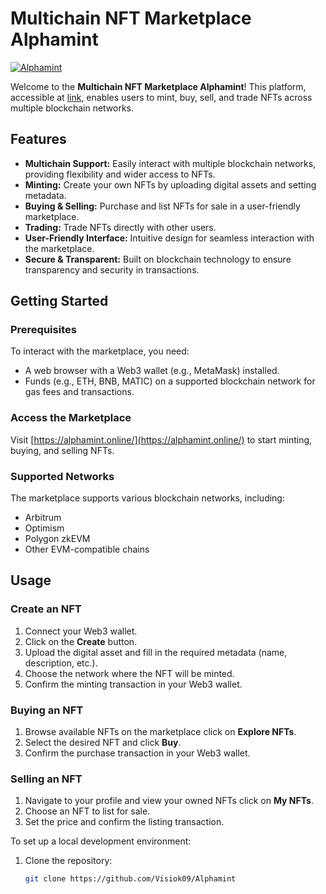 # Multichain NFT Marketplace Alphamint

[![Alphamint](https://i.ibb.co/27FY0DrX/image.png)](https://alphamint.space/)

Welcome to the **Multichain NFT Marketplace Alphamint**! This platform, accessible at [link](https://alphamint.space/), enables users to mint, buy, sell, and trade NFTs across multiple blockchain networks.

## Features

- **Multichain Support:** Easily interact with multiple blockchain networks, providing flexibility and wider access to NFTs.
- **Minting:** Create your own NFTs by uploading digital assets and setting metadata.
- **Buying & Selling:** Purchase and list NFTs for sale in a user-friendly marketplace.
- **Trading:** Trade NFTs directly with other users.
- **User-Friendly Interface:** Intuitive design for seamless interaction with the marketplace.
- **Secure & Transparent:** Built on blockchain technology to ensure transparency and security in transactions.

## Getting Started

### Prerequisites

To interact with the marketplace, you need:

- A web browser with a Web3 wallet (e.g., MetaMask) installed.
- Funds (e.g., ETH, BNB, MATIC) on a supported blockchain network for gas fees and transactions.

### Access the Marketplace

Visit [https://alphamint.online/](https://alphamint.online/) to start minting, buying, and selling NFTs.

### Supported Networks

The marketplace supports various blockchain networks, including:

- Arbitrum
- Optimism
- Polygon zkEVM
- Other EVM-compatible chains

## Usage

### Create an NFT

1. Connect your Web3 wallet.
2. Click on the **Create** button.
3. Upload the digital asset and fill in the required metadata (name, description, etc.).
4. Choose the network where the NFT will be minted.
5. Confirm the minting transaction in your Web3 wallet.

### Buying an NFT

1. Browse available NFTs on the marketplace click on **Explore NFTs**.
2. Select the desired NFT and click **Buy**.
3. Confirm the purchase transaction in your Web3 wallet.

### Selling an NFT

1. Navigate to your profile and view your owned NFTs click on **My NFTs**.
2. Choose an NFT to list for sale.
3. Set the price and confirm the listing transaction.

To set up a local development environment:
1. Clone the repository:
   ```bash
   git clone https://github.com/Visiok09/Alphamint
